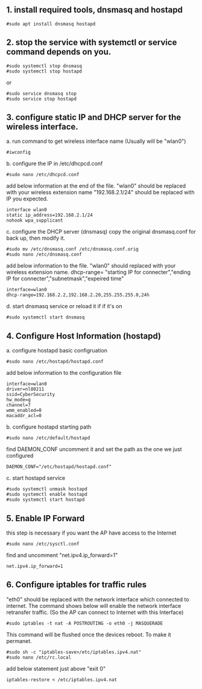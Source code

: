 ## 1. install required tools, dnsmasq and hostapd
```
#sudo apt install dnsmasq hostapd
```
## 2. stop the service with systemctl or service command depends on you.
```
#sudo systemctl stop dnsmasq
#sudo systemctl stop hostapd
```
or
```
#sudo service dnsmasq stop
#sudo service stop hostapd
```
## 3. configure static IP and DHCP server for the wireless interface.
a. run command to get wireless interface name (Usually will be "wlan0")
```
#iwconfig
```
b. configure the IP in /etc/dhcpcd.conf 
```
#sudo nano /etc/dhcpcd.conf
```
add below information at the end of the file.
"wlan0" should be replaced with your wireless extension name
"192.168.2.1/24" should be replaced with IP you expected.
```
interface wlan0
static ip_address=192.168.2.1/24
nohook wpa_supplicant
```
c. configure the DHCP server (dnsmasq)
copy the original dnsmasq.conf for back up, then modify it.
```
#sudo mv /etc/dnsmasq.conf /etc/dnsmasq.conf.orig
#sudo nano /etc/dnsmasq.conf
```
add below information to the file. 
"wlan0" should replaced with your wireless extension name.
dhcp-range= "starting IP for connecter","ending IP for connecter","subnetmask","expeired time"
```
interface=wlan0
dhcp-range=192.168.2.2,192.168.2.20,255.255.255.0,24h
```
d. start dnsmasq service or reload it if if it's on
```
#sudo systemctl start dnsmasq
```
## 4. Configure Host Information (hostapd)
a. configure hostapd basic configruation
```
#sudo nano /etc/hostapd/hostapd.conf
```
add below information to the configuration file
```
interface=wlan0
driver=nl80211
ssid=CyberSecurity
hw_mode=g
channel=7
wmm_enabled=0
macaddr_acl=0
```
b. configure hostapd starting path
```
#sudo nano /etc/default/hostapd
```
find DAEMON_CONF uncomment it and set the path as the one we just configured
```
DAEMON_CONF="/etc/hostapd/hostapd.conf"
```
c. start hostapd service
```
#sudo systemctl unmask hostapd
#sudo systemctl enable hostapd
#sudo systemctl start hostapd
```
## 5. Enable IP Forward
this step is necessary if you want the AP have access to the Internet
```
#sudo nano /etc/sysctl.conf
```
find and uncomment "net.ipv4.ip_forward=1"
```
net.ipv4.ip_forward=1
```
## 6. Configure iptables for traffic rules
"eth0" should be replaced with the network interface which connected to internet.
The command shows below will enable the network interface retransfer traffic. (So the AP can connect to Internet with this Interface)
```
#sudo iptables -t nat -A POSTROUTING -o eth0 -j MASQUERADE
```
This command will be flushed once the devices reboot. To make it permanet.
```
#sudo sh -c "iptables-save>/etc/iptables.ipv4.nat"
#sudo nano /etc/rc.local
```
add below statement just above "exit 0"
```
iptables-restore < /etc/iptables.ipv4.nat
```

